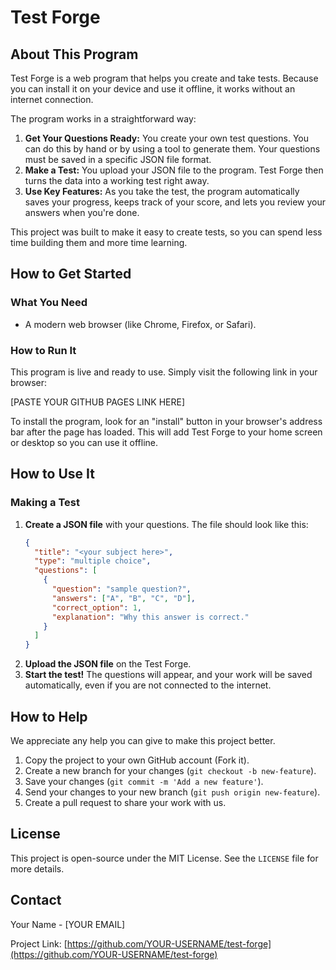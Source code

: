 # Test Forge

## About This Program

Test Forge is a web program that helps you create and take tests. Because you can install it on your device and use it offline, it works without an internet connection.

The program works in a straightforward way:

1.  **Get Your Questions Ready:** You create your own test questions. You can do this by hand or by using a tool to generate them. Your questions must be saved in a specific JSON file format.
2.  **Make a Test:** You upload your JSON file to the program. Test Forge then turns the data into a working test right away.
3.  **Use Key Features:** As you take the test, the program automatically saves your progress, keeps track of your score, and lets you review your answers when you're done.

This project was built to make it easy to create tests, so you can spend less time building them and more time learning.

## How to Get Started

### What You Need

- A modern web browser (like Chrome, Firefox, or Safari).

### How to Run It

This program is live and ready to use. Simply visit the following link in your browser:

[PASTE YOUR GITHUB PAGES LINK HERE]

To install the program, look for an "install" button in your browser's address bar after the page has loaded. This will add Test Forge to your home screen or desktop so you can use it offline.

## How to Use It

### Making a Test

1.  **Create a JSON file** with your questions. The file should look like this:
    ```json
    {
      "title": "<your subject here>",
      "type": "multiple choice",
      "questions": [
        {
          "question": "sample question?",
          "answers": ["A", "B", "C", "D"],
          "correct_option": 1,
          "explanation": "Why this answer is correct."
        }
      ]
    }
    ```
2.  **Upload the JSON file** on the Test Forge.
3.  **Start the test!** The questions will appear, and your work will be saved automatically, even if you are not connected to the internet.

## How to Help

We appreciate any help you can give to make this project better.

1.  Copy the project to your own GitHub account (Fork it).
2.  Create a new branch for your changes (`git checkout -b new-feature`).
3.  Save your changes (`git commit -m 'Add a new feature'`).
4.  Send your changes to your new branch (`git push origin new-feature`).
5.  Create a pull request to share your work with us.

## License

This project is open-source under the MIT License. See the `LICENSE` file for more details.

## Contact

Your Name - [YOUR EMAIL]

Project Link: [https://github.com/YOUR-USERNAME/test-forge](https://github.com/YOUR-USERNAME/test-forge)
